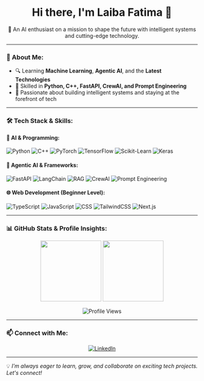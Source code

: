 <h1 align="center">Hi there, I'm Laiba Fatima 👋</h1>

<p align="center">
🌟 An AI enthusiast on a mission to shape the future with intelligent systems and cutting-edge technology.
</p>

---

### 🌟 About Me:
- 🔍 Learning **Machine Learning**, **Agentic AI**, and the **Latest Technologies**  
- 🧠 Skilled in **Python, C++, FastAPI, CrewAI, and Prompt Engineering**  
- 🚀 Passionate about building intelligent systems and staying at the forefront of tech  

---

### 🛠️ Tech Stack & Skills:

#### 🤖 **AI & Programming**:
![Python](https://img.shields.io/badge/Python-3776AB?style=for-the-badge&logo=python&logoColor=white)
![C++](https://img.shields.io/badge/C++-00599C?style=for-the-badge&logo=cplusplus&logoColor=white)
![PyTorch](https://img.shields.io/badge/PyTorch-EE4C2C?style=for-the-badge&logo=pytorch&logoColor=white)
![TensorFlow](https://img.shields.io/badge/TensorFlow-FF6F00?style=for-the-badge&logo=tensorflow&logoColor=white)
![Scikit-Learn](https://img.shields.io/badge/Scikit--Learn-F7931E?style=for-the-badge&logo=scikitlearn&logoColor=white)
![Keras](https://img.shields.io/badge/Keras-D00000?style=for-the-badge&logo=keras&logoColor=white)

#### 🔗 **Agentic AI & Frameworks**:
![FastAPI](https://img.shields.io/badge/FastAPI-009688?style=for-the-badge&logo=fastapi&logoColor=white)
![LangChain](https://img.shields.io/badge/LangChain-00B0FF?style=for-the-badge&logo=chainlink&logoColor=white)
![RAG](https://img.shields.io/badge/RAG-FF6347?style=for-the-badge&logo=openai&logoColor=white)
![CrewAI](https://img.shields.io/badge/CrewAI-3A76F0?style=for-the-badge&logo=ai&logoColor=white)
![Prompt Engineering](https://img.shields.io/badge/Prompt%20Engineering-FF4500?style=for-the-badge&logo=openai&logoColor=white)

#### 🌐 **Web Development (Beginner Level)**:
![TypeScript](https://img.shields.io/badge/TypeScript-3178C6?style=for-the-badge&logo=typescript&logoColor=white)
![JavaScript](https://img.shields.io/badge/JavaScript-F7DF1E?style=for-the-badge&logo=javascript&logoColor=black)
![CSS](https://img.shields.io/badge/CSS3-1572B6?style=for-the-badge&logo=css3&logoColor=white)
![TailwindCSS](https://img.shields.io/badge/TailwindCSS-06B6D4?style=for-the-badge&logo=tailwindcss&logoColor=white)
![Next.js](https://img.shields.io/badge/Next.js-000000?style=for-the-badge&logo=nextdotjs&logoColor=white)

---

### 📊 GitHub Stats & Profile Insights:
<p align="center">
  <img src="https://github-readme-stats.vercel.app/api?username=yourusername&show_icons=true&theme=tokyonight" height="160px" />
  <img src="https://github-readme-streak-stats.herokuapp.com?user=yourusername&theme=tokyonight" height="160px" />
</p>

<p align="center">
  <img src="https://hitcounter.pythonanywhere.com/count/tag.svg?url=github.com/yourusername" alt="Profile Views" />
</p>

---

### 📫 Connect with Me:
<p align="center">
  <a href="https://www.linkedin.com/in/laiba-fatima-7b7360320" target="_blank">
    <img src="https://img.shields.io/badge/LinkedIn-0A66C2?style=for-the-badge&logo=linkedin&logoColor=white" alt="LinkedIn">
  </a>
</p>

---

💡 *I’m always eager to learn, grow, and collaborate on exciting tech projects. Let's connect!*
